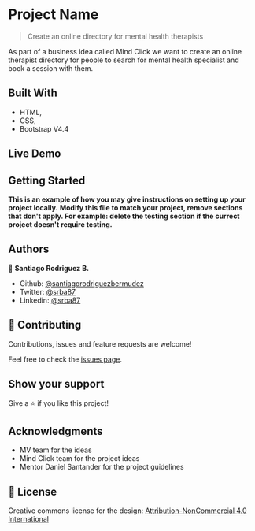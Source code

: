 # Project Name

> Create an online directory for mental health therapists

<!-- ![screenshot](./app_screenshot.png) -->

As part of a business idea called Mind Click we want to create an online therapist directory for people to search for mental health specialist and book a session with them. 

## Built With

- HTML,
- CSS,
- Bootstrap V4.4

## Live Demo

<!-- [Live Demo Link](https://livedemo.com) -->

## Getting Started

**This is an example of how you may give instructions on setting up your project locally.**
**Modify this file to match your project, remove sections that don't apply. For example: delete the testing section if the currect project doesn't require testing.**

## Authors

👤 **Santiago Rodriguez B.**

- Github: [@santiagorodriguezbermudez](https://github.com/santiagorodriguezbermudez)
- Twitter: [@srba87](https://twitter.com/srba87)
- Linkedin: [@srba87](https://linkedin.com/srba87)

## 🤝 Contributing

Contributions, issues and feature requests are welcome!

Feel free to check the [issues page](issues/).

## Show your support

Give a ⭐️ if you like this project!

## Acknowledgments

- MV team for the ideas
- Mind Click team for the project ideas
- Mentor Daniel Santander for the project guidelines

## 📝 License

Creative commons license for the design: [Attribution-NonCommercial 4.0 International](https://creativecommons.org/licenses/by-nc/4.0/legalcode)
